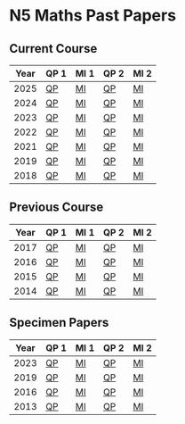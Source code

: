 # N5 Maths Past Papers


## Current Course

| Year | QP 1                                     | MI 1                                     | QP 2                                     | MI 2 |
| ---- | ----                                     | ----                                     | ----                                     | ---- |
| 2025 | [QP](N5-Maths-2025-QP-1.pdf "2025 QP 1") | [MI](N5-Maths-2025-MI-1.pdf "2025 MI 1") | [QP](N5-Maths-2025-QP-2.pdf "2025 QP 2") | [MI](N5-Maths-2025-MI-2.pdf "2025 MI 2") |
| 2024 | [QP](N5-Maths-2024-QP-1.pdf "2024 QP 1") | [MI](N5-Maths-2024-MI-1.pdf "2024 MI 1") | [QP](N5-Maths-2024-QP-2.pdf "2024 QP 2") | [MI](N5-Maths-2024-MI-2.pdf "2024 MI 2") |
| 2023 | [QP](N5-Maths-2023-QP-1.pdf "2023 QP 1") | [MI](N5-Maths-2023-MI-1.pdf "2023 MI 1") | [QP](N5-Maths-2023-QP-2.pdf "2023 QP 2") | [MI](N5-Maths-2023-MI-2.pdf "2023 MI 2") |
| 2022 | [QP](N5-Maths-2022-QP-1.pdf "2022 QP 1") | [MI](N5-Maths-2022-MI-1.pdf "2022 MI 1") | [QP](N5-Maths-2022-QP-2.pdf "2022 QP 2") | [MI](N5-Maths-2022-MI-2.pdf "2022 MI 2") |
| 2021 | [QP](N5-Maths-2021-QP-1.pdf "2021 QP 1") | [MI](N5-Maths-2021-MI-1.pdf "2021 MI 1") | [QP](N5-Maths-2021-QP-2.pdf "2021 QP 2") | [MI](N5-Maths-2021-MI-2.pdf "2021 MI 2") |
| 2019 | [QP](N5-Maths-2019-QP-1.pdf "2019 QP 1") | [MI](N5-Maths-2019-MI-1.pdf "2019 MI 1") | [QP](N5-Maths-2019-QP-2.pdf "2019 QP 2") | [MI](N5-Maths-2019-MI-2.pdf "2019 MI 2") |
| 2018 | [QP](N5-Maths-2018-QP-1.pdf "2018 QP 1") | [MI](N5-Maths-2018-MI-1.pdf "2018 MI 1") | [QP](N5-Maths-2018-QP-2.pdf "2018 QP 2") | [MI](N5-Maths-2018-MI-2.pdf "2018 MI 2") |


## Previous Course

| Year | QP 1                                     | MI 1                                     | QP 2                                     | MI 2 |
| ---- | ----                                     | ----                                     | ----                                     | ---- |
| 2017 | [QP](N5-Maths-2017-QP-1.pdf "2017 QP 1") | [MI](N5-Maths-2017-MI-1.pdf "2017 MI 1") | [QP](N5-Maths-2017-QP-2.pdf "2017 QP 2") | [MI](N5-Maths-2017-MI-2.pdf "2017 MI 2") |
| 2016 | [QP](N5-Maths-2016-QP-1.pdf "2016 QP 1") | [MI](N5-Maths-2016-MI-1.pdf "2016 MI 1") | [QP](N5-Maths-2016-QP-2.pdf "2016 QP 2") | [MI](N5-Maths-2016-MI-2.pdf "2016 MI 2") |
| 2015 | [QP](N5-Maths-2015-QP-1.pdf "2015 QP 1") | [MI](N5-Maths-2015-MI-1.pdf "2015 MI 1") | [QP](N5-Maths-2015-QP-2.pdf "2015 QP 2") | [MI](N5-Maths-2015-MI-2.pdf "2015 MI 2") |
| 2014 | [QP](N5-Maths-2014-QP-1.pdf "2014 QP 1") | [MI](N5-Maths-2014-MI-1.pdf "2014 MI 1") | [QP](N5-Maths-2014-QP-2.pdf "2014 QP 2") | [MI](N5-Maths-2014-MI-2.pdf "2014 MI 2") |


## Specimen Papers

| Year | QP 1                                               | MI 1                                               | QP 2                                               | MI 2 |
| ---- | ----                                               | ----                                               | ----                                               | ---- |
| 2023 | [QP](N5-Maths-2023-SQP-1.pdf "2023 Specimen QP 1") | [MI](N5-Maths-2023-SMI-1.pdf "2023 Specimen MI 1") | [QP](N5-Maths-2023-SQP-2.pdf "2023 Specimen QP 2") | [MI](N5-Maths-2023-SMI-2.pdf "2023 Specimen MI 2") |
| 2019 | [QP](N5-Maths-2019-SQP-1.pdf "2019 Specimen QP 1") | [MI](N5-Maths-2019-SMI-1.pdf "2019 Specimen MI 1") | [QP](N5-Maths-2023-SQP-2.pdf "2023 Specimen QP 2") | [MI](N5-Maths-2023-SMI-2.pdf "2023 Specimen MI 2") |
| 2016 | [QP](N5-Maths-2016-SQP-1.pdf "2016 Specimen QP 1") | [MI](N5-Maths-2016-SMI-1.pdf "2016 Specimen MI 1") | [QP](N5-Maths-2016-SQP-2.pdf "2016 Specimen QP 2") | [MI](N5-Maths-2016-SMI-2.pdf "2016 Specimen MI 2") |
| 2013 | [QP](N5-Maths-2013-SQP-1.pdf "2013 Specimen QP 1") | [MI](N5-Maths-2013-SMI-1.pdf "2013 Specimen MI 1") | [QP](N5-Maths-2013-SQP-2.pdf "2013 Specimen QP 2") | [MI](N5-Maths-2013-SMI-2.pdf "2013 Specimen MI 2") |
